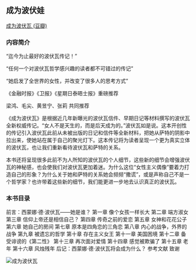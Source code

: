 ## 成为波伏娃



[成为波伏瓦 (豆瓣)](https://book.douban.com/subject/35317169/)

### 内容简介

“迄今为止最好的波伏瓦传记！”

“任何一个对波伏瓦哲学感兴趣的读者都不可错过的传记”

“她启发了全世界的女性，并改变了很多人的思考方式”

《金融时报》《卫报》《星期日泰晤士报》重磅推荐

梁鸿、毛尖、黄昱宁、张莉 共同推荐

《成为波伏瓦》是根据近几年新曝光的波伏瓦信件、早期日记等材料撰写的波伏瓦全新权威传记。“女人不是天生的，而是后天成为的。”波伏瓦如是说。这本开创性的传记引入波伏瓦此前从未被出版的日记和信件等全新材料，把她从萨特的阴影中拉出来，使她站在属于自己的聚光灯下。这本传记将为读者呈现一个更为真实立体的波伏瓦，也让我们重新看待波伏瓦和萨特的关系。

本书还将呈现很多此前不为人所知的波伏瓦的个人细节，这些新的细节会增强波伏瓦的神秘感，也会使我们对波伏瓦更加着迷。为什么这位“女性主义偶像”要着力打造自己的形象？为什么关于她和萨特的关系她会频频“撒谎”，或是声称自己不是一个哲学家？也许带着这些新的细节，我们能更进一步地去认识真正的波伏瓦。

### 本书目录

前言：西蒙娜·德·波伏瓦——她是谁？
第一章 像个女孩一样长大
第二章 端方淑女
第三章 信仰上帝还是相信自己？
第四章 传奇之前的爱恋
第五章 女神和花花公子
第六章 她自己的房间
第七章 原本是四角恋的三角恋
第八章 内心的战争，外界的战争
第九章 被遗忘的哲学
第十章 存在主义女王
第十一章 美国困境
第十二章 备受诽谤的《第二性》
第十三章 再次面对爱情
第十四章 感觉被欺骗了
第十五章 老年
第十六章 风烛残年
后记：西蒙娜·德·波伏瓦将会成为什么？
参考文献
致谢





![成为波伏瓦](https://user-images.githubusercontent.com/16787853/139996997-d902a4d7-365f-451a-8a90-15e5851bfb3a.jpg)